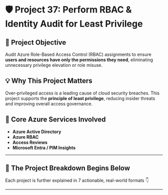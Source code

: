 # 🛡️ Project 37: Perform RBAC & Identity Audit for Least Privilege

## 📌 Project Objective  
Audit Azure Role-Based Access Control (RBAC) assignments to ensure **users and resources have only the permissions they need**, eliminating unnecessary privilege elevation or role misuse.

## 💡 Why This Project Matters  
Over-privileged access is a leading cause of cloud security breaches. This project supports the **principle of least privilege**, reducing insider threats and improving overall access governance.

## 🧰 Core Azure Services Involved  
- **Azure Active Directory**
- **Azure RBAC**
- **Access Reviews**
- **Microsoft Entra / PIM Insights**

---

## 🔁 The Project Breakdown Begins Below  
Each project is further explained in 7 actionable, real-world formats 👇

---
